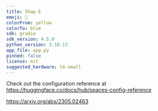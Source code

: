 ```yaml
---
title: Shap-E
emoji: 🧢
colorFrom: yellow
colorTo: blue
sdk: gradio
sdk_version: 4.5.0
python_version: 3.10.13
app_file: app.py
pinned: false
license: mit
suggested_hardware: t4-small
---
```


Check out the configuration reference at https://huggingface.co/docs/hub/spaces-config-reference

https://arxiv.org/abs/2305.02463
